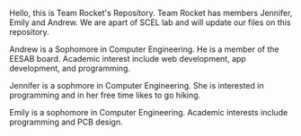 Hello, this is Team Rocket's Repository. Team Rocket has members Jennifer, Emily and Andrew. We are apart of SCEL lab and will update our files on this repository.

Andrew is a Sophomore in Computer Engineering. He is a member of the EESAB board. Academic interest include web development, app development, and programming.  

Jennifer is a sophmore in Computer Engineering. She is interested in programming and in her free time likes to go hiking. 

Emily is a sophomore in Computer Engineering. Academic interests include programming and PCB design.

